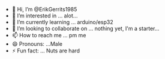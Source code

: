 - 👋 Hi, I’m @ErikGerrits1985
- 👀 I’m interested in ... alot...
- 🌱 I’m currently learning ... arduino/esp32
- 💞️ I’m looking to collaborate on ... nothing yet, I'm a starter...
- 📫 How to reach me ... pm me
- 😄 Pronouns: ...Male
- ⚡ Fun fact: ... Nuts are hard

<!---
ErikGerrits1985/ErikGerrits1985 is a ✨ special ✨ repository because its `README.md` (this file) appears on your GitHub profile.
You can click the Preview link to take a look at your changes.
--->
